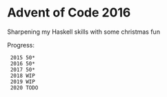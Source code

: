 # Advent of Code 2016

Sharpening my Haskell skills with some christmas fun

Progress:
```
 2015 50*
 2016 50*
 2017 50*
 2018 WIP
 2019 WIP
 2020 TODO
```
